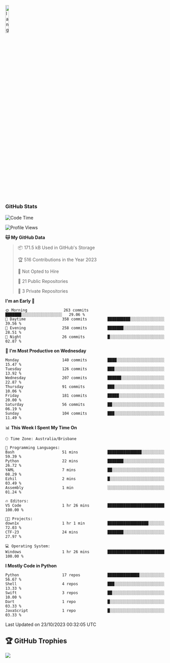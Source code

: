 <p align="left"><img width=15%" src="https://github.com/alansmathew/alansmathew/raw/master/lang.gif" alt="lang image here" /></p>

# <h3 align="left">GitHub Stats</h3>

<!--START_SECTION:waka-->
![Code Time](http://img.shields.io/badge/Code%20Time-316%20hrs%2029%20mins-blue)

![Profile Views](http://img.shields.io/badge/Profile%20Views-0-blue)

**🐱 My GitHub Data** 

> 📦 171.5 kB Used in GitHub's Storage 
 > 
> 🏆 516 Contributions in the Year 2023
 > 
> 🚫 Not Opted to Hire
 > 
> 📜 21 Public Repositories 
 > 
> 🔑 3 Private Repositories 
 > 
**I'm an Early 🐤** 

```text
🌞 Morning                263 commits         ███████░░░░░░░░░░░░░░░░░░   29.06 % 
🌆 Daytime                358 commits         ██████████░░░░░░░░░░░░░░░   39.56 % 
🌃 Evening                258 commits         ███████░░░░░░░░░░░░░░░░░░   28.51 % 
🌙 Night                  26 commits          █░░░░░░░░░░░░░░░░░░░░░░░░   02.87 % 
```
📅 **I'm Most Productive on Wednesday** 

```text
Monday                   140 commits         ████░░░░░░░░░░░░░░░░░░░░░   15.47 % 
Tuesday                  126 commits         ███░░░░░░░░░░░░░░░░░░░░░░   13.92 % 
Wednesday                207 commits         ██████░░░░░░░░░░░░░░░░░░░   22.87 % 
Thursday                 91 commits          ███░░░░░░░░░░░░░░░░░░░░░░   10.06 % 
Friday                   181 commits         █████░░░░░░░░░░░░░░░░░░░░   20.00 % 
Saturday                 56 commits          ██░░░░░░░░░░░░░░░░░░░░░░░   06.19 % 
Sunday                   104 commits         ███░░░░░░░░░░░░░░░░░░░░░░   11.49 % 
```


📊 **This Week I Spent My Time On** 

```text
🕑︎ Time Zone: Australia/Brisbane

💬 Programming Languages: 
Bash                     51 mins             ███████████████░░░░░░░░░░   59.39 % 
Python                   22 mins             ███████░░░░░░░░░░░░░░░░░░   26.72 % 
YAML                     7 mins              ██░░░░░░░░░░░░░░░░░░░░░░░   08.29 % 
Ezhil                    2 mins              █░░░░░░░░░░░░░░░░░░░░░░░░   03.49 % 
Assembly                 1 min               ░░░░░░░░░░░░░░░░░░░░░░░░░   01.24 % 

🔥 Editors: 
VS Code                  1 hr 26 mins        █████████████████████████   100.00 % 

🐱‍💻 Projects: 
down1x                   1 hr 1 min          ██████████████████░░░░░░░   72.03 % 
CTF-23                   24 mins             ███████░░░░░░░░░░░░░░░░░░   27.97 % 

💻 Operating System: 
Windows                  1 hr 26 mins        █████████████████████████   100.00 % 
```

**I Mostly Code in Python** 

```text
Python                   17 repos            ██████████████░░░░░░░░░░░   56.67 % 
Shell                    4 repos             ███░░░░░░░░░░░░░░░░░░░░░░   13.33 % 
Swift                    3 repos             ██░░░░░░░░░░░░░░░░░░░░░░░   10.00 % 
Dart                     1 repo              █░░░░░░░░░░░░░░░░░░░░░░░░   03.33 % 
JavaScript               1 repo              █░░░░░░░░░░░░░░░░░░░░░░░░   03.33 % 
```




 Last Updated on 23/10/2023 00:32:05 UTC
<!--END_SECTION:waka-->

## 🏆 GitHub Trophies

![](https://github-profile-trophy.vercel.app/?username=samh06&theme=discord&no-frame=true&no-bg=false&margin-w=4)
